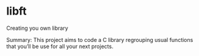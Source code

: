 # libft
Creating you own library

Summary: This project aims to code a C library regrouping usual functions that you’ll be use for all your next projects.
